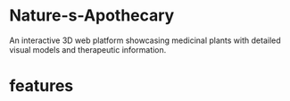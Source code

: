 # Nature-s-Apothecary
An interactive 3D web platform showcasing medicinal plants with detailed visual models and therapeutic information.

# features

